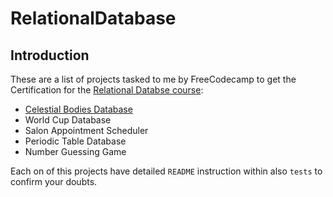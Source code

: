 # RelationalDatabase

## Introduction

These are a list of projects tasked to me by FreeCodecamp to get the Certification for the [Relational Databse course](https://www.freecodecamp.org/learn/relational-database/):

- [Celestial Bodies Database](https://github.com/Bondedincome/FreeCodeCampProjects/tree/main/RelationalDatabase/Build%20a%20celestial%20database)
- World Cup Database
- Salon Appointment Scheduler
- Periodic Table Database
- Number Guessing Game

Each on of this projects have detailed `README` instruction within also `tests` to confirm your doubts.
